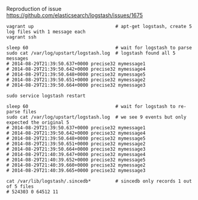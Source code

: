 
Reproduction of issue https://github.com/elasticsearch/logstash/issues/1675

    vagrant up                              # apt-get logstash, create 5 log files with 1 message each
    vagrant ssh
    
    sleep 60                                # wait for logstash to parse
    sudo cat /var/log/upstart/logstash.log  # logstash found all 5 messages
    # 2014-08-29T21:39:50.637+0000 precise32 mymessage1
    # 2014-08-29T21:39:50.642+0000 precise32 mymessage4
    # 2014-08-29T21:39:50.648+0000 precise32 mymessage5
    # 2014-08-29T21:39:50.651+0000 precise32 mymessage2
    # 2014-08-29T21:39:50.664+0000 precise32 mymessage3

    sudo service logstash restart
    
    sleep 60                                # wait for logstash to re-parse files
    sudo cat /var/log/upstart/logstash.log  # we see 9 events but only expected the original 5
    # 2014-08-29T21:39:50.637+0000 precise32 mymessage1
    # 2014-08-29T21:39:50.642+0000 precise32 mymessage4
    # 2014-08-29T21:39:50.648+0000 precise32 mymessage5
    # 2014-08-29T21:39:50.651+0000 precise32 mymessage2
    # 2014-08-29T21:39:50.664+0000 precise32 mymessage3
    # 2014-08-29T21:40:39.647+0000 precise32 mymessage4
    # 2014-08-29T21:40:39.652+0000 precise32 mymessage5
    # 2014-08-29T21:40:39.660+0000 precise32 mymessage2
    # 2014-08-29T21:40:39.665+0000 precise32 mymessage3    

	cat /var/lib/logstash/.sincedb*         # sincedb only records 1 out of 5 files
	# 524303 0 64512 11

	
